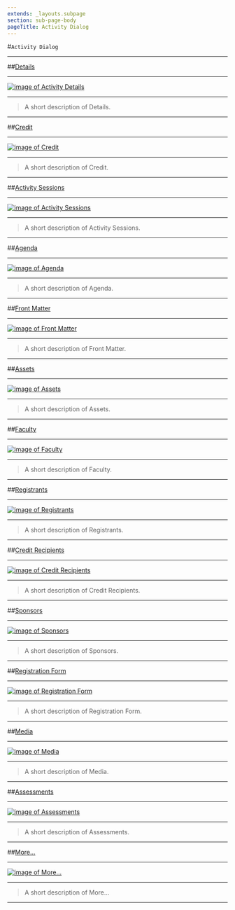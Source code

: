 ```yaml
---
extends: _layouts.subpage
section: sub-page-body
pageTitle: Activity Dialog
---
```


#`Activity Dialog`

---

##[Details](/activity-details)

---

[![image of Activity Details](../img/activity/Details.png)](/activity-details)

---

>A short description of Details.

---

##[Credit](/credit)

---
 
[![image of Credit](../img/credit/ManageCredits.png)](/credit)

---

>A short description of Credit.

---

##[Activity Sessions](/activity-sessions)

---
 
[![image of Activity Sessions](../img/activity/publishing_options.png)](/activity-sessions)

---

>A short description of Activity Sessions.

---

##[Agenda](/agenda)

---

[![image of Agenda](../img/activity/Details.png)](/agenda)

---

>A short description of Agenda.

---

##[Front Matter](/front-matter)

---

[![image of Front Matter](../img/activity/accreditation.png)](/front-matter)

---

>A short description of Front Matter.

---

##[Assets](/assets)

---

[![image of Assets](../img/activity/Assets.png)](/assets)

---

>A short description of Assets.

---

##[Faculty](/faculty)

---

[![image of Faculty](../img/activity/options.png)](/faculty)

---

>A short description of Faculty.

---

##[Registrants](/registrants)

---

[![image of Registrants](../img/activity/options.png)](/registrants)

---

>A short description of Registrants.

---

##[Credit Recipients](/credit-recipients)

---

[![image of Credit Recipients](../img/activity/get_credit.png)](/credit-recipients)

---

>A short description of Credit Recipients.

---

##[Sponsors](/sponsors)

---

[![image of Sponsors](../img/activity/get_credit.png)](/sponsors)

---

>A short description of Sponsors.

---

##[Registration Form](/registration-form)

---

[![image of Registration Form](../img/activity/outcomes.png)](/registration-form)

---

>A short description of Registration Form.

---

##[Media](/media)

---

[![image of Media](../img/activity/topics.png)](/media)

---

>A short description of Media.

---

##[Assessments](/assessments)

---

[![image of Assessments](../img/activity/topics.png)](/assessments)

---

>A short description of Assessments.

---

##[More...](/more)

---

[![image of More...](../img/activity/topics.png)](/more)

---

>A short description of More...

---